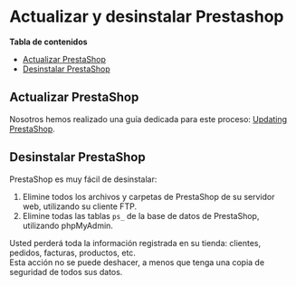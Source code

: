 # Actualizar y desinstalar Prestashop

**Tabla de contenidos**

* [Actualizar PrestaShop](actualizar-y-desinstalar-prestashop.md#ActualizarydesinstalarPrestashop-ActualizarPrestaShop)
* [Desinstalar PrestaShop](actualizar-y-desinstalar-prestashop.md#ActualizarydesinstalarPrestashop-DesinstalarPrestaShop)

## Actualizar PrestaShop <a href="#actualizarydesinstalarprestashop-actualizarprestashop" id="actualizarydesinstalarprestashop-actualizarprestashop"></a>

Nosotros hemos realizado una guía dedicada para este proceso: [Updating PrestaShop](http://doc.prestashop.com/display/PS15/Updating+PrestaShop).

## Desinstalar PrestaShop <a href="#actualizarydesinstalarprestashop-desinstalarprestashop" id="actualizarydesinstalarprestashop-desinstalarprestashop"></a>

PrestaShop es muy fácil de desinstalar:

1. Elimine todos los archivos y carpetas de PrestaShop de su servidor web, utilizando su cliente FTP.
2. Elimine todas las tablas `ps_` de la base de datos de PrestaShop, utilizando phpMyAdmin.

Usted perderá toda la información registrada en su tienda: clientes, pedidos, facturas, productos, etc.\
&#x20;Esta acción no se puede deshacer, a menos que tenga una copia de seguridad de todos sus datos.

